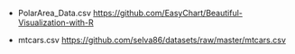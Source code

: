  * PolarArea_Data.csv
  https://github.com/EasyChart/Beautiful-Visualization-with-R

 * mtcars.csv
 https://github.com/selva86/datasets/raw/master/mtcars.csv
